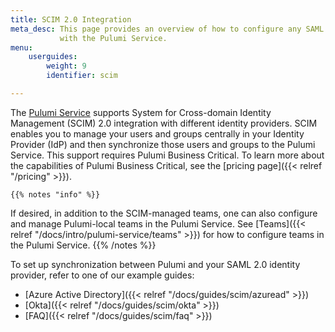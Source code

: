 ```yaml
---
title: SCIM 2.0 Integration
meta_desc: This page provides an overview of how to configure any SAML 2.0 identity provider
           with the Pulumi Service.
menu:
    userguides:
        weight: 9
        identifier: scim

---
```


The [Pulumi Service](https://app.pulumi.com) supports System for Cross-domain Identity Management (SCIM) 2.0 integration with different identity providers. SCIM enables you to manage your users and groups centrally in your Identity Provider (IdP) and then synchronize those users and groups to the Pulumi Service. This support requires Pulumi Business Critical. To learn more about the capabilities of Pulumi Business Critical, see the [pricing page]({{< relref "/pricing" >}}).

    {{% notes "info" %}}
If desired, in addition to the SCIM-managed teams, one can also configure and manage Pulumi-local teams in the Pulumi Service. See [Teams]({{< relref "/docs/intro/pulumi-service/teams" >}}) for how to configure teams in the Pulumi Service.
    {{% /notes %}}

To set up synchronization between Pulumi and your SAML 2.0 identity provider, refer to one of our example guides:

- [Azure Active Directory]({{< relref "/docs/guides/scim/azuread" >}})
- [Okta]({{< relref "/docs/guides/scim/okta" >}})
- [FAQ]({{< relref "/docs/guides/scim/faq" >}})
